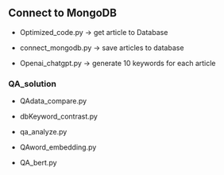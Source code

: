 ## Connect to MongoDB

- Optimized_code.py -> get article to Database

- connect_mongodb.py -> save articles to database

- Openai_chatgpt.py -> generate 10 keywords for each article

### QA_solution

- QAdata_compare.py

- dbKeyword_contrast.py

- qa_analyze.py

- QAword_embedding.py

- QA_bert.py
